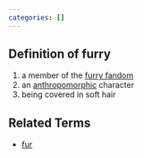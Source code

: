 ```yaml
---
categories: []
---
```


## Definition of furry

1. a member of the [furry fandom](./furry%20fandom)
2. an [anthropomorphic](./anthropomorphic) character
3. being covered in soft hair

## Related Terms

- [fur](./fur)
